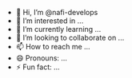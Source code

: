 - 👋 Hi, I’m @nafi-develops
- 👀 I’m interested in ...
- 🌱 I’m currently learning ...
- 💞️ I’m looking to collaborate on ...
- 📫 How to reach me ...
- 😄 Pronouns: ...
- ⚡ Fun fact: ...

<!---
nafi-develops/nafi-develops is a ✨ special ✨ repository because its `README.md` (this file) appears on your GitHub profile.
You can click the Preview link to take a look at your changes.
--->
